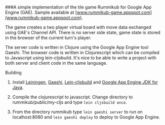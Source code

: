 ###A simple implementation of the tile game Rummikub for Google App Engine (GAE).
Sample available at [www.rummikub-game.appspot.com](www.rummikub-game.appspot.com).

The game creates a two player virtual board with move data exchanged using GAE's Channel API.  There is no server side state, game state is stored in the browser of the current turn's player.

The server code is written in Clojure using the Google App Engine tool Gaeshi.  The browser code is written in Clojurescript which can be compiled to Javascript using lein-cljsbuild.  It's nice to be able to write a project with both server and client code in the same language.

Building

1)  Install [Leiningen](https://github.com/technomancy/leiningen), [Gaeshi](https://github.com/slagyr/gaeshi), [Lein-cljsbuild](https://github.com/emezeske/lein-cljsbuild) and [Google App Engine JDK for Java](https://developers.google.com/appengine/downloads#Google_App_Engine_SDK_for_Java).

2)  Compile the clojurescript to javascript.  Change directory to rummikub/public/my-cljs and type `lein cljsbuild once`.

3)  From the directory rummikub type `lein gaeshi server` to run on localhost:8080 and `lein gaeshi deploy` to deploy to Google App Engine.
